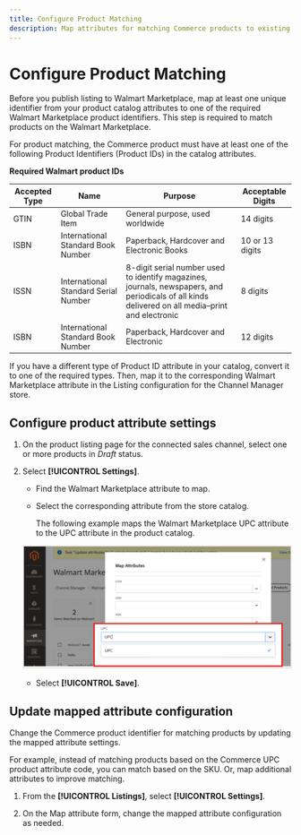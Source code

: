 ```yaml
---
title: Configure Product Matching
description: Map attributes for matching Commerce products to existing Walmart Marketplace listings
---
```


# Configure Product Matching

Before you publish listing to Walmart Marketplace, map at least one unique identifier from your product catalog attributes to one of the required Walmart Marketplace product identifiers. This step is required to match products on the Walmart Marketplace.

For product matching, the Commerce product must have at least one of the following Product Identifiers (Product IDs) in the catalog attributes.

**Required Walmart product IDs**                                                                                              

| **Accepted Type** | **Name**                             | **Purpose**                                                                                                                                      | **Acceptable Digits** |
|-------------------|--------------------------------------|--------------------------------------------------------------------------------------------------------------------------------------------------|-----------------------|
| GTIN              | Global Trade Item                    | General purpose, used worldwide                                                                                                                  | 14 digits             |
| ISBN              | International Standard Book Number   | Paperback, Hardcover and Electronic Books                                                                                                        | 10 or 13 digits       |
| ISSN              | International Standard Serial Number | 8-digit serial number used to identify magazines, journals, newspapers, and periodicals of all kinds delivered on all media–print and electronic | 8 digits              |
| ISBN              | International Standard Book Number   | Paperback, Hardcover and Electronic                                                                                                              | 12 digits             |

If you have a different type of Product ID attribute in your catalog, convert it to one of the required types. Then, map it to the corresponding Walmart Marketplace attribute in the Listing configuration for the Channel Manager store.


## Configure product attribute settings

1. On the product listing page for the connected sales channel,  select one or more products in *Draft* status.

1. Select **[!UICONTROL Settings]**.

   - Find the Walmart Marketplace attribute to map.

   - Select the corresponding attribute from the store catalog.

     The following example maps the Walmart Marketplace UPC attribute to the UPC attribute in the product catalog.  

    ![Map attributes for product match criteria](assets/products-map-attributes-for--match.png)

   - Select **[!UICONTROL Save]**.

## Update mapped attribute configuration

Change the Commerce product identifier for matching products by updating the mapped attribute settings.

For example, instead of matching products based on the Commerce UPC product attribute code, you can match based on the SKU. Or, map additional attributes to improve matching.

1. From the **[!UICONTROL Listings]**, select **[!UICONTROL Settings]**.

1. On the Map attribute form, change the mapped attribute configuration as needed.
